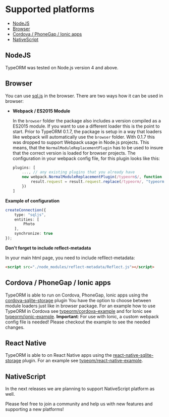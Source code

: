 # Supported platforms

* [NodeJS](#nodejs)
* [Browser](#browser)
* [Cordova / PhoneGap / Ionic apps](#cordova--phonegap--ionic-apps)
* [NativeScript](#nativescript)

## NodeJS

TypeORM was tested on Node.js version 4 and above. 

## Browser

You can use [sql.js](https://github.com/kripken/sql.js) in the browser.
There are two ways how it can be used in browser:

* **Webpack / ES2015 Module**
    
    In the `browser` folder the package also includes a version compiled as a ES2015 module. If you want to use a different loader this is the point to start. Prior to TypeORM 0.1.7, the package is setup in a way that loaders like webpack will automatically use the `browser` folder. With 0.1.7 this was dropped to support Webpack usage in Node.js projects. This means, that the `NormalModuleReplacementPlugin` has to be used to insure that the correct version is loaded for browser projects. The configuration in your webpack config file, for this plugin looks like this:

    ```js
    plugins: [
        ..., // any existing plugins that you already have
        new webpack.NormalModuleReplacementPlugin(/typeorm$/, function (result) {
            result.request = result.request.replace(/typeorm/, "typeorm/browser");
        })
    ]
    ```

**Example of configuration**

```typescript
createConnection({
    type: "sqljs",
    entities: [
        Photo
    ],
    synchronize: true
});
```

**Don't forget to include reflect-metadata**
    
In your main html page, you need to include refllect-metadata:

```html
<script src="./node_modules/reflect-metadata/Reflect.js"></script>
```

## Cordova / PhoneGap / Ionic apps

TypeORM is able to run on Cordova, PhoneGap, Ionic apps using the
[cordova-sqlite-storage](https://github.com/litehelpers/Cordova-sqlite-storage) plugin
You have the option to choose between module loaders just like in browser package. 
For an example how to use TypeORM in Cordova see [typeorm/cordova-example](https://github.com/typeorm/cordova-example) and for Ionic see [typeorm/ionic-example](https://github.com/typeorm/ionic-example). **Important**: For use with Ionic, a custom webpack config file is needed! Please checkout the example to see the needed changes.

## React Native
TypeORM is able to on React Native apps using the [react-native-sqlite-storage](https://github.com/andpor/react-native-sqlite-storage) plugin. For an example see [typeom/react-native-example](https://github.com/typeorm/react-native-example).

## NativeScript

In the next releases we are planning to support NativeScript platform as well.

Please feel free to join a community and help us with new features and supporting a new platforms!